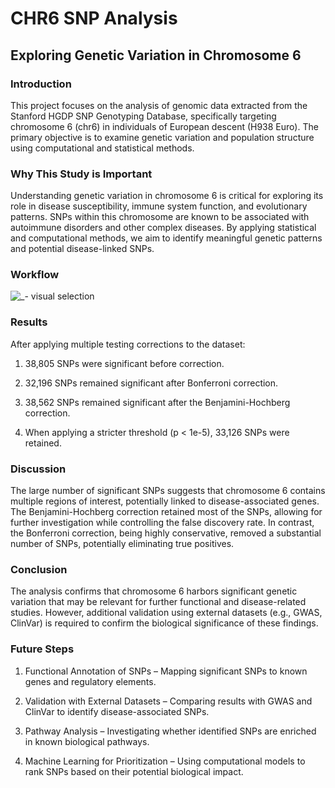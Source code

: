 # CHR6 SNP Analysis

## Exploring Genetic Variation in Chromosome 6

### Introduction

This project focuses on the analysis of genomic data extracted from the Stanford HGDP SNP Genotyping Database, specifically targeting chromosome 6 (chr6) in individuals of European descent (H938 Euro). The primary objective is to examine genetic variation and population structure using computational and statistical methods.

### Why This Study is Important

Understanding genetic variation in chromosome 6 is critical for exploring its role in disease susceptibility, immune system function, and evolutionary patterns. SNPs within this chromosome are known to be associated with autoimmune disorders and other complex diseases. By applying statistical and computational methods, we aim to identify meaningful genetic patterns and potential disease-linked SNPs.

### Workflow

![_- visual selection](https://github.com/user-attachments/assets/024e9bcc-d76f-4c48-829c-ebe70bd1796c)

### Results

After applying multiple testing corrections to the dataset:

1. 38,805 SNPs were significant before correction.

2. 32,196 SNPs remained significant after Bonferroni correction.

3. 38,562 SNPs remained significant after the Benjamini-Hochberg correction.

4. When applying a stricter threshold (p < 1e-5), 33,126 SNPs were retained.

### Discussion

The large number of significant SNPs suggests that chromosome 6 contains multiple regions of interest, potentially linked to disease-associated genes. The Benjamini-Hochberg correction retained most of the SNPs, allowing for further investigation while controlling the false discovery rate. In contrast, the Bonferroni correction, being highly conservative, removed a substantial number of SNPs, potentially eliminating true positives.

### Conclusion

The analysis confirms that chromosome 6 harbors significant genetic variation that may be relevant for further functional and disease-related studies. However, additional validation using external datasets (e.g., GWAS, ClinVar) is required to confirm the biological significance of these findings.

### Future Steps

1. Functional Annotation of SNPs – Mapping significant SNPs to known genes and regulatory elements.

2. Validation with External Datasets – Comparing results with GWAS and ClinVar to identify disease-associated SNPs.

3. Pathway Analysis – Investigating whether identified SNPs are enriched in known biological pathways.

4. Machine Learning for Prioritization – Using computational models to rank SNPs based on their potential biological impact.

